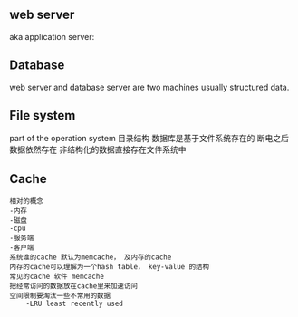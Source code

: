 ## web server



aka application server:



## Database


web server and database server are two machines usually
structured data.

## File system
part of the operation system
目录结构
数据库是基于文件系统存在的
断电之后数据依然存在
非结构化的数据直接存在文件系统中

## Cache

    相对的概念
    -内存
    -磁盘
    -cpu
    -服务端
    -客户端
    系统谁的cache 默认为memcache， 及内存的cache 
    内存的cache可以理解为一个hash table， key-value 的结构
    常见的cache 软件 memcache
    把经常访问的数据放在cache里来加速访问
    空间限制要淘汰一些不常用的数据
        -LRU least recently used   
 
 
 
    